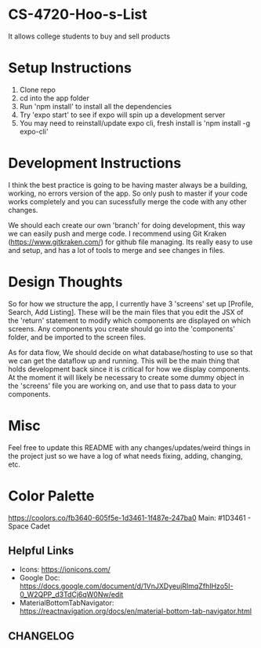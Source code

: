 # CS-4720-Hoo-s-List
It allows college students to buy and sell products

# Setup Instructions

1) Clone repo
2) cd into the app folder
3) Run 'npm install' to install all the dependencies
4) Try 'expo start' to see if expo will spin up a development server
5) You may need to reinstall/update expo cli, fresh install is 'npm install -g expo-cli'

# Development Instructions

I think the best practice is going to be having master always be a building, working, no errors version of the app. So only push to master if your code works completely and you can sucessfully merge the code with any other changes. 

We should each create our own 'branch' for doing development, this way we can easily push and merge code. I recommend using Git Kraken (https://www.gitkraken.com/) for github file managing. Its really easy to use and setup, and has a lot of tools to merge and see changes in files. 

# Design Thoughts

So for how we structure the app, I currently have 3 'screens' set up [Profile, Search, Add Listing]. These will be the main files that you edit the JSX of the 'return' statement to modify which components are displayed on which screens. Any components you create should go into the 'components' folder, and be imported to the screen files.

As for data flow, We should decide on what database/hosting to use so that we can get the dataflow up and running. This will be the main thing that holds development back since it is critical for how we display components. At the moment it will likely be necessary to create some dummy object in the 'screens' file you are working on, and use that to pass data to your components.

# Misc

Feel free to update this README with any changes/updates/weird things in the project just so we have a log of what needs fixing, adding, changing, etc.

# Color Palette
https://coolors.co/fb3640-605f5e-1d3461-1f487e-247ba0
Main: #1D3461 - Space Cadet

## Helpful Links
 - Icons: https://ionicons.com/
 - Google Doc: https://docs.google.com/document/d/1VnJXDyeujRImqZfhIHzo5I-0_W2QPP_d3TdCj6qW0Nw/edit
 - MaterialBottomTabNavigator: https://reactnavigation.org/docs/en/material-bottom-tab-navigator.html

## CHANGELOG


